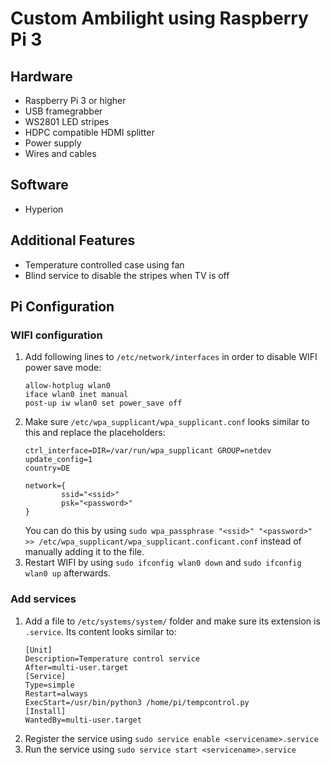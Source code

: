 # Custom Ambilight using Raspberry Pi 3
## Hardware
- Raspberry Pi 3 or higher
- USB framegrabber
- WS2801 LED stripes
- HDPC compatible HDMI splitter
- Power supply
- Wires and cables
## Software
- Hyperion
## Additional Features
- Temperature controlled case using fan
- Blind service to disable the stripes when TV is off
## Pi Configuration
### WIFI configuration
1. Add following lines to ```/etc/network/interfaces``` in order to disable WIFI power save mode:
    ```
    allow-hotplug wlan0
    iface wlan0 inet manual
    post-up iw wlan0 set power_save off
    ```
2. Make sure ```/etc/wpa_supplicant/wpa_supplicant.conf``` looks similar to this and replace the placeholders:
    ```
    ctrl_interface=DIR=/var/run/wpa_supplicant GROUP=netdev
    update_config=1
    country=DE

    network={
            ssid="<ssid>"
            psk="<password>"
    }
    ```
    You can do this by using ```sudo wpa_passphrase "<ssid>" "<password>" >> /etc/wpa_supplicant/wpa_supplicant.conficant.conf``` instead of manually adding it to the file.
3. Restart WIFI by using ```sudo ifconfig wlan0 down``` and ```sudo ifconfig wlan0 up``` afterwards.
### Add services
1. Add a file to ```/etc/systems/system/``` folder and make sure its extension is ```.service```. Its content looks similar to:
    ```
    [Unit]
    Description=Temperature control service
    After=multi-user.target
    [Service]
    Type=simple
    Restart=always
    ExecStart=/usr/bin/python3 /home/pi/tempcontrol.py
    [Install]
    WantedBy=multi-user.target
    ```
2. Register the service using ```sudo service enable <servicename>.service```
3. Run the service using ```sudo service start <servicename>.service```
